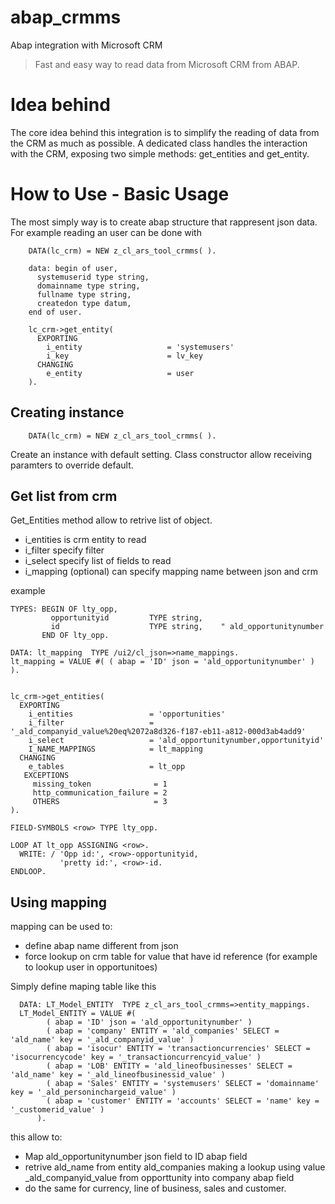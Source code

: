# abap_crmms
Abap integration with Microsoft CRM
> Fast and easy way to read data from Microsoft CRM from ABAP.

# Idea behind
The core idea behind this integration is to simplify the reading of data from the CRM as much as possible. A dedicated class handles the interaction with the CRM, exposing two simple methods: get_entities and get_entity.

# How to Use - Basic Usage

The most simply way is to create abap structure that rappresent json data. For example reading an user can be done with
    
```ABAP
    DATA(lc_crm) = NEW z_cl_ars_tool_crmms( ).

    data: begin of user,
      systemuserid type string,
      domainname type string,
      fullname type string,
      createdon type datum,
    end of user.

    lc_crm->get_entity(
      EXPORTING
        i_entity                   = 'systemusers'
        i_key                      = lv_key
      CHANGING
        e_entity                   = user
    ).
```

## Creating instance

`    DATA(lc_crm) = NEW z_cl_ars_tool_crmms( ).`

Create an instance with default setting. Class constructor allow receiving paramters to override default.


## Get list from crm
Get_Entities method allow to retrive list of object.
- i_entities is crm entity to read
- i_filter specify filter
- i_select specify list of fields to read
- i_mapping (optional) can specify mapping name between json and crm

example
```
TYPES: BEGIN OF lty_opp,
         opportunityid         TYPE string,
         id                    TYPE string,    " ald_opportunitynumber
       END OF lty_opp.

DATA: lt_mapping  TYPE /ui2/cl_json=>name_mappings.
lt_mapping = VALUE #( ( abap = 'ID' json = 'ald_opportunitynumber' ) ).


lc_crm->get_entities(
  EXPORTING
    i_entities                 = 'opportunities'
    i_filter                   = '_ald_companyid_value%20eq%2072a8d326-f187-eb11-a812-000d3ab4add9'
    i_select                   = 'ald_opportunitynumber,opportunityid'
    I_NAME_MAPPINGS            = lt_mapping
  CHANGING
    e_tables                   = lt_opp
   EXCEPTIONS
     missing_token              = 1
     http_communication_failure = 2
     OTHERS                     = 3
).

FIELD-SYMBOLS <row> TYPE lty_opp.

LOOP AT lt_opp ASSIGNING <row>.
  WRITE: / 'Opp id:', <row>-opportunityid,
           'pretty id:', <row>-id.
ENDLOOP.
```

## Using mapping
mapping can be used to:
- define abap name different from json
- force lookup on crm table for value that have id reference (for example to lookup user in opportunitoes)

Simply define maping table like this 

```abap
  DATA: LT_Model_ENTITY  TYPE z_cl_ars_tool_crmms=>entity_mappings.
  LT_Model_ENTITY = VALUE #(
        ( abap = 'ID' json = 'ald_opportunitynumber' )
        ( abap = 'company' ENTITY = 'ald_companies' SELECT = 'ald_name' key = '_ald_companyid_value' )
        ( abap = 'isocur' ENTITY = 'transactioncurrencies' SELECT = 'isocurrencycode' key = '_transactioncurrencyid_value' )
        ( abap = 'LOB' ENTITY = 'ald_lineofbusinesses' SELECT = 'ald_name' key = '_ald_lineofbusinessid_value' )
        ( abap = 'Sales' ENTITY = 'systemusers' SELECT = 'domainname' key = '_ald_personinchargeid_value' )
        ( abap = 'customer' ENTITY = 'accounts' SELECT = 'name' key = '_customerid_value' )
      ).
```

this allow to:
- Map ald_opportunitynumber json field to ID abap field
- retrive ald_name from entity ald_companies making a lookup using value _ald_companyid_value from opporttunity into company abap field
- do the same for currency, line of business, sales and customer.
